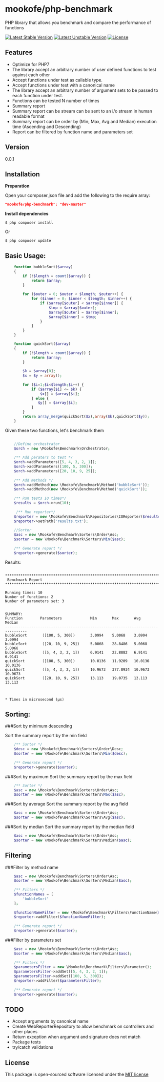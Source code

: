 mookofe/php-benchmark
=========

PHP library that allows you benchmark and compare the performance of functions

<!-- [![Build Status](https://travis-ci.org/mookofe/php-benchmark.svg?branch=master)](https://travis-ci.org/mookofe/php-benchmark) -->
[![Latest Stable Version](https://poser.pugx.org/mookofe/php-benchmark/v/stable)](https://packagist.org/packages/mookofe/php-benchmark)
[![Latest Unstable Version](https://poser.pugx.org/mookofe/php-benchmark/v/unstable)](https://packagist.org/packages/mookofe/php-benchmark)
[![License](https://poser.pugx.org/mookofe/laravel-support/license.svg)](https://packagist.org/packages/mookofe/laravel-support)


Features
----
  - Optimize for PHP7
  - The library accept an arbitrary number of user defined functions to test against each other
  - Accept functions under test as callable type. 
  - Accept functions under test with a canonical name
  - The library accept an arbitrary number of argument sets to be passed to each function under test.
  - Functions can be tested N number of times
  - Summary report
  - Summary report can be stream can be sent to an i/o stream in human readable format
  - Summary report can be order by (Min, Max, Avg and Median) execution time (Ascending and Descending)
  - Report can be filtered by function name and parameters set
  

Version
----
0.0.1


Installation
--------------

**Preparation**

Open your composer.json file and add the following to the require array: 

```json
"mookofe/php-benchmark": "dev-master"
```

**Install dependencies**

```
$ php composer install
```

Or

```batch
$ php composer update
```


Basic Usage:
----

```php
	function bubbleSort($array)
    {
        if (!$length = count($array)) {
            return $array;
        }      
         
        for ($outer = 0; $outer < $length; $outer++) {
            for ($inner = 0; $inner < $length; $inner++) {
                if ($array[$outer] < $array[$inner]) {
                    $tmp = $array[$outer];
                    $array[$outer] = $array[$inner];
                    $array[$inner] = $tmp;
                }
            }
        }
    }

    function quickSort($array)
    {
        if (!$length = count($array)) {
            return $array;
        }
     
        $k = $array[0];
        $x = $y = array();
         
        for ($i=1;$i<$length;$i++) {
            if ($array[$i] <= $k) {
                $x[] = $array[$i];
            } else {
               $y[] = $array[$i];
            }
        }
        return array_merge(quickSort($x),array($k),quickSort($y));
    }
```
Given these two functions, let's benchmark them
    
```php
    
    //Define orchestrator
    $orch = new \Mookofe\Benchmark\Orchestrator;
    
    /** Add paraters to test */
    $orch->addParameters([5, 4, 3, 2, 1]);
    $orch->addParameters([100, 5, 300]);
    $orch->addParameters([20, 10, 9, 25]);
    
    /** Add methods */
    $orch->addMethod(new \Mookofe\Benchmark\Method('bubbleSort'));
    $orch->addMethod(new \Mookofe\Benchmark\Method('quickSort'));
    
    /** Run tests 10 times*/
    $results = $orch->run(10);
	
	 /** Run reporter*/
    $reporter = new \Mookofe\Benchmark\Repositories\IOReporter($results);
    $reporter->setPath('results.txt');
    
    //Sorter
    $asc = new \Mookofe\Benchmark\Sorters\Order\Asc;
    $sorter = new \Mookofe\Benchmark\Sorters\Min($asc);
    
    /** Generate report */
    $reporter->generate($sorter);
```

Results:

```
    
********************************************************************************
 Benchmark Report
********************************************************************************

Running times: 10
Number of functions: 2
Number of parameters set: 3


SUMMARY:
Function        Parameters             Min       Max       Avg       Median
--------------------------------------------------------------------------------
bubbleSort       ([100, 5, 300])       3.0994    5.0068    3.0994    3.0994    
bubbleSort       ([20, 10, 9, 25])     5.0068    28.8486   5.0068    5.0068    
bubbleSort       ([5, 4, 3, 2, 1])     6.9141    22.8882   6.9141    6.9141    
quickSort        ([100, 5, 300])       10.0136   11.9209   10.0136   10.0136   
quickSort        ([5, 4, 3, 2, 1])     10.9673   377.8934  10.9673   10.9673   
quickSort        ([20, 10, 9, 25])     13.113    19.0735   13.113    13.113    



* Times in microsecond (µs)
```

Sorting:
----


###Sort by minimum descending

Sort the summary report by the min field

```php
    /** Sorter */
    $desc = new \Mookofe\Benchmark\Sorters\Order\Desc;
    $sorter = new \Mookofe\Benchmark\Sorters\Min($desc);
    
    /** Generate report */
    $reporter->generate($sorter);
```

###Sort by maximum
Sort the summary report by the max field

```php
    /** Sorter */
    $asc = new \Mookofe\Benchmark\Sorters\Order\Asc;
    $sorter = new \Mookofe\Benchmark\Sorters\Max($asc);
```

###Sort by average
Sort the summary report by the avg field

```php
    $asc = new \Mookofe\Benchmark\Sorters\Order\Asc;
    $sorter = new \Mookofe\Benchmark\Sorters\Avg($asc);
```

###Sort by median
Sort the summary report by the median field

```php
    $asc = new \Mookofe\Benchmark\Sorters\Order\Asc;
    $sorter = new \Mookofe\Benchmark\Sorters\Median($asc);
```


Filtering
----

###Filter by method name
```php
    $asc = new \Mookofe\Benchmark\Sorters\Order\Asc;
    $sorter = new \Mookofe\Benchmark\Sorters\Median($asc);
    
    /** Filters */
    $functionNames = [
    	'bubbleSort'
    ];
    
    $functionNameFilter = new \Mookofe\Benchmark\Filters\FunctionName($functionNames);
    $reporter->addFilter($functionNameFilter);
    
    /** Generate report */
    $reporter->generate($sorter);
```


###Filter by parameters set
```php
    $asc = new \Mookofe\Benchmark\Sorters\Order\Asc;
    $sorter = new \Mookofe\Benchmark\Sorters\Median($asc);
    
    /** Filters */
    $parametersFilter = new \Mookofe\Benchmark\Filters\Parameter();
    $parametersFilter->addSet([5, 4, 3, 2, 1]);
    $parametersFilter->addSet([100, 5, 300]);
    $reporter->addFilter($parametersFilter);
    
    /** Generate report */
    $reporter->generate($sorter);
```


TODO
----
  - Accept arguments by canonical name
  - Create WebReporterRepository to allow benchmark on controllers and other places
  - Return exception when argument and signature does not match
  - Package tests
  - try/catch validations

License
----
This package is open-sourced software licensed under the [MIT license](http://opensource.org/licenses/MIT)